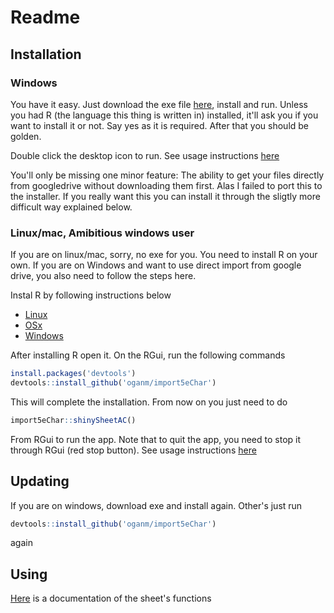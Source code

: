 
Readme
======

Installation
------------

### Windows

You have it easy. Just download the exe file [here](https://github.com/oganm/5eInteractiveSheet/raw/master/sheet/RInno_installer/setup_5eInteractiveSheet.exe), install and run. Unless you had R (the language this thing is written in) installed, it'll ask you if you want to install it or not. Say yes as it is required. After that you should be golden.

Double click the desktop icon to run. See usage instructions [here](https://github.com/oganm/import5eChar/blob/master/interactiveSheetDocumentation.md)

You'll only be missing one minor feature: The ability to get your files directly from googledrive without downloading them first. Alas I failed to port this to the installer. If you really want this you can install it through the sligtly more difficult way explained below.

### Linux/mac, Amibitious windows user

If you are on linux/mac, sorry, no exe for you. You need to install R on your own. If you are on Windows and want to use direct import from google drive, you also need to follow the steps here.

Instal R by following instructions below

-   [Linux](https://cran.r-project.org/bin/linux/)
-   [OSx](https://cran.r-project.org/bin/macosx/)
-   [Windows](https://cran.r-project.org/bin/windows/base/)

After installing R open it. On the RGui, run the following commands

``` r
install.packages('devtools')
devtools::install_github('oganm/import5eChar')
```

This will complete the installation. From now on you just need to do

``` r
import5eChar::shinySheetAC()
```

From RGui to run the app. Note that to quit the app, you need to stop it through RGui (red stop button). See usage instructions [here](https://github.com/oganm/import5eChar/blob/master/interactiveSheetDocumentation.md)

Updating
--------

If you are on windows, download exe and install again. Other's just run

``` r
devtools::install_github('oganm/import5eChar')
```

again

Using
-----

[Here](https://github.com/oganm/import5eChar/blob/master/interactiveSheetDocumentation.md) is a documentation of the sheet's functions
